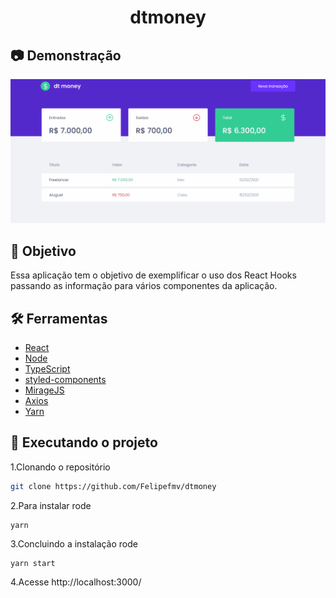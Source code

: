<div align="center">
	<h1>dtmoney</h1>
</div>

## :camera: Demonstração

![gif](github/Animação.gif)

## :dart: Objetivo

Essa aplicação tem o objetivo de exemplificar o uso dos React Hooks passando as informação para vários componentes da aplicação.

## :hammer_and_wrench: Ferramentas

- [React](https://pt-br.reactjs.org/)
- [Node](https://nodejs.org/)
- [TypeScript](https://www.typescriptlang.org/)
- [styled-components](https://styled-components.com/)
- [MirageJS](https://miragejs.com/)
- [Axios](https://axios-http.com/)
- [Yarn](https://yarnpkg.com/)

## :rocket: Executando o projeto

1.Clonando o repositório

```bash
git clone https://github.com/Felipefmv/dtmoney
```

2.Para instalar rode

```
yarn
```

3.Concluindo a instalação rode

```
yarn start
```

4.Acesse http://localhost:3000/
